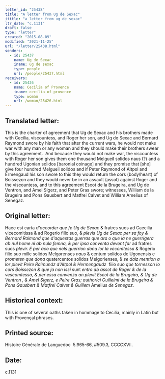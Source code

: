 ```yaml
---
letter_id: "25438"
title: "A letter from Ug de Sexac"
ititle: "a letter from ug de sexac"
ltr_date: "c.1131"
draft: false
type: "letter"
created: "2015-08-09"
modified: "2021-11-25"
url: "/letter/25438.html"
senders:
  - id: 25437
    name: Ug de Sexac
    iname: ug de sexac
    type: people
    url: /people/25437.html
receivers:
  - id: 25426
    name: Cecilia of Provence
    iname: cecilia of provence
    type: woman
    url: /woman/25426.html
---
```

<h2> Translated letter:</h2><p>This is the charter of agreement that Ug de Sexac and his brothers made with Cecilia, viscountess, and Roger her son, and Ug de Sexac and Bernard Raymond swore by his faith that after the current wars, he would not make war with any man or any woman and they should make their brothers swear by this agreement.&nbsp; And because they would not make war, the viscountess with Roger her son gives them one thousand Melgueil solidos naus (?) and a hundred Ugonian solidos [baronial coinage] and they promise that [she] give four hundred Melgueil solidos and if Peter Raymond of Altpol and Ermengaud his son swore to this they would return the cors (body/heart) of Boissezon and they would never be in an assault (assot) against Roger and the viscountess, and to this agreement Escot de la Brugeira, and Ug de Ventron, and Amel Sigerz, and Peter Gras swore; witnesses, William de la Brugeira and Pons Gausbert and Matfrei Calvet and William Amelius of Senegaz.</p><h2 class="mt-4"> Original letter:</h2><p>Haec est carta&nbsp;<i>d'accorder que fe Ug de Sexac</i> &amp; fratres suos ad Caecilia vicecomitissa &amp; ad Rogerio filio suo, &amp; <i>plevis Ug de Sexac per sa foy &amp; Bernard Raimond que d'aquestas guerras que ara o que ia ne guerrigera ab nul home ni ab nula femna, &amp; per ipsa conventa devont far</i><i> </i>ad fratres suos <i>plevir. E per aco que nols guerrion dona lor la vecomtessa</i> &amp; Rogerio filio suo mille solidos Melgorenses <i>naus</i> &amp; centum solidos de Ugonensis e <i>prometen que dona</i> quatercentos solidos Melgorienses, &amp; <i>se daiz mention a lor plevit Peire Raimundz d'Altpol &amp; Hermengaudz</i> &nbsp;fiiio suo <i>que tornesson lo cors Boissezon &amp; que ja non</i><i> issi </i>sunt <i>entro ab assot de Roger &amp; de la vescomtessa, &amp; per essa convenza an plevit Escot de la Brugeira, &amp; Ug de Ventron , &amp; Amel Sigerz, e Peire Gras; authorici Guillelmi de la Brugeira &amp; Pons Gausbert &amp; Matfrei Calvet &amp; Guillem</i> Amelius <i>de Senegaz.</i><i></i></p><h2 class="mt-4"> Historical context:</h2><p>This is one of several oaths taken in hommage to Cecilia, mainly in Latin but with Provençal phrases.</p><h2 class="mt-4"> Printed source:</h2><p>Histoire Générale de Languedoc &nbsp;5.965-66, #509.3, CCCCXVII.</p><h2 class="mt-4"> Date:</h2>c.1131